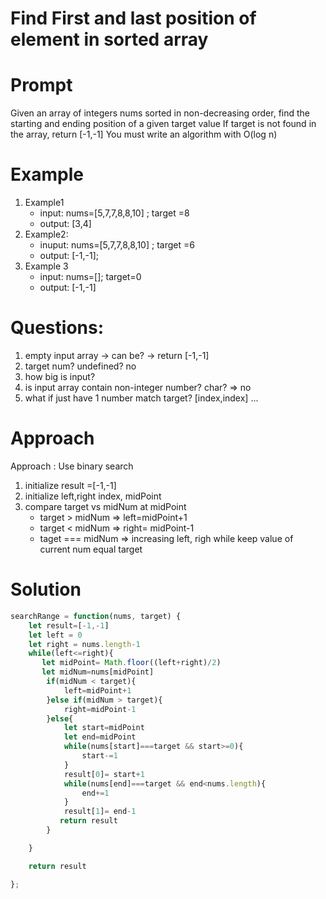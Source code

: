 # Find First and last position of element in sorted array
# Prompt
Given an array of integers nums sorted in non-decreasing order, find the starting and ending position of a given target value
If target is not found in the array, return [-1,-1]
You must write an algorithm with O(log n)
# Example
1. Example1
   - input: nums=[5,7,7,8,8,10] ; target =8
   - output: [3,4]
2. Example2:
   - inuput: nums=[5,7,7,8,8,10] ; target =6
   - output: [-1,-1];
3. Example 3
   - input: nums=[]; target=0
   - output: [-1,-1]
# Questions:
1. empty input array -> can be? -> return [-1,-1]
2. target num? undefined? no
3. how big is input?
4. is input array contain non-integer number? char? => no
5. what if just have 1 number match target? [index,index]
...
# Approach
  Approach : Use binary search
 1. initialize result =[-1,-1]
 2. initialize left,right index, midPoint
 3. compare target vs midNum at midPoint
    - target > midNum => left=midPoint+1
    - target < midNum => right= midPoint-1
    - taget === midNum => increasing left, righ while keep value of current num equal target
# Solution
```js
searchRange = function(nums, target) {
    let result=[-1,-1]
    let left = 0
    let right = nums.length-1
    while(left<=right){
       let midPoint= Math.floor((left+right)/2)
       let midNum=nums[midPoint]
        if(midNum < target){
            left=midPoint+1
        }else if(midNum > target){
            right=midPoint-1
        }else{
            let start=midPoint
            let end=midPoint
            while(nums[start]===target && start>=0){
                start-=1
            }
            result[0]= start+1
            while(nums[end]===target && end<nums.length){
                end+=1
            }
            result[1]= end-1
           return result
        }

    }

    return result

};
```

